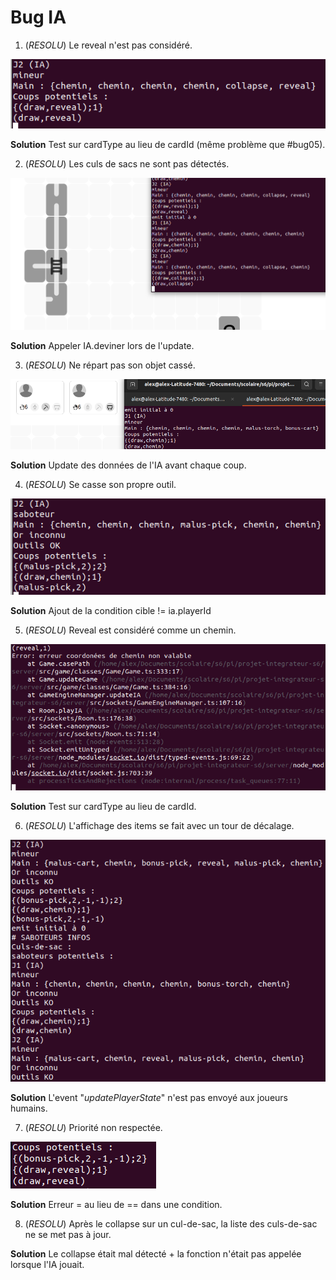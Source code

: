 # Bug IA

1. (*RESOLU*) Le reveal n'est pas considéré.

![Pas de reveal dans les coups potentiels, alors que mineur et reveal en main](bug01.png) 

**Solution** Test sur cardType au lieu de cardId (même problème que #bug05).

2. (*RESOLU*) Les culs de sacs ne sont pas détectés.

![Pas de collapse dans les coups potentiels, alors que cds sur le plateau, mineur et collapse en main](bug02.png)

**Solution** Appeler IA.deviner lors de l'update.

3. (*RESOLU*) Ne répart pas son objet cassé.

![Pas de bonus-cart dans les coups potentiels, alors que cart cassé et bonuscart en main](bug03.png)

**Solution** Update des données de l'IA avant chaque coup.

4. (*RESOLU*) Se casse son propre outil.

![Se casse son propre outil](bug04.png)

**Solution** Ajout de la condition cible != ia.playerId

5. (*RESOLU*) Reveal est considéré comme un chemin.

![Jouer reveal provoque une exception de Game.casePath()](bug05.png)

**Solution** Test sur cardType au lieu de cardId.

6. (*RESOLU*) L'affichage des items se fait avec un tour de décalage.

![Pick toujours cassé alors que bonuspick a été joué au tour précédent](bug06.png)

**Solution** L'event "*updatePlayerState*" n'est pas envoyé aux joueurs humains.

7. (*RESOLU*) Priorité non respectée.

![Draw préféré à bonuspick alors que bonus est de catégorie sûre](bug07.png)

**Solution** Erreur = au lieu de == dans une condition.

8. (*RESOLU*) Après le collapse sur un cul-de-sac, la liste des culs-de-sac ne se met pas à jour.

**Solution** Le collapse était mal détecté + la fonction n'était pas appelée lorsque l'IA jouait.